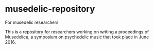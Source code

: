 # musedelic-repository
For musedelic researchers

This is a repository for researchers working on writing a proceedings of Musedelica, a symposium on psychedelic music that took place in June 2016.
